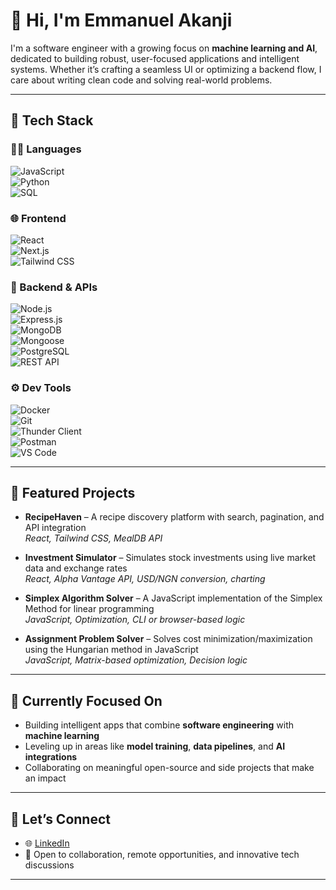 # 👋 Hi, I'm Emmanuel Akanji

I'm a software engineer with a growing focus on **machine learning and AI**, dedicated to building robust, user-focused applications and intelligent systems. Whether it’s crafting a seamless UI or optimizing a backend flow, I care about writing clean code and solving real-world problems.

---

## 🔧 Tech Stack

### 👨‍💻 Languages  
![JavaScript](https://img.shields.io/badge/-JavaScript-F7DF1E?style=flat&logo=javascript&logoColor=000)  
![Python](https://img.shields.io/badge/-Python-3776AB?style=flat&logo=python&logoColor=fff)  
![SQL](https://img.shields.io/badge/-SQL-4479A1?style=flat&logo=mysql&logoColor=fff)

### 🌐 Frontend  
![React](https://img.shields.io/badge/-React-61DAFB?style=flat&logo=react&logoColor=000)  
![Next.js](https://img.shields.io/badge/-Next.js-000000?style=flat&logo=next.js&logoColor=fff)  
![Tailwind CSS](https://img.shields.io/badge/-Tailwind-06B6D4?style=flat&logo=tailwind-css&logoColor=fff)

### 🔧 Backend & APIs  
![Node.js](https://img.shields.io/badge/-Node.js-339933?style=flat&logo=node.js&logoColor=fff)  
![Express.js](https://img.shields.io/badge/-Express.js-000000?style=flat&logo=express&logoColor=fff)  
![MongoDB](https://img.shields.io/badge/-MongoDB-47A248?style=flat&logo=mongodb&logoColor=fff)  
![Mongoose](https://img.shields.io/badge/-Mongoose-880000?style=flat&logoColor=white)  
![PostgreSQL](https://img.shields.io/badge/-PostgreSQL-336791?style=flat&logo=postgresql&logoColor=fff)  
![REST API](https://img.shields.io/badge/-REST%20APIs-005571?style=flat)

### ⚙️ Dev Tools  
![Docker](https://img.shields.io/badge/-Docker-2496ED?style=flat&logo=docker&logoColor=fff)  
![Git](https://img.shields.io/badge/-Git-F05032?style=flat&logo=git&logoColor=fff)  
![Thunder Client](https://img.shields.io/badge/-ThunderClient-1C1C1C?style=flat&logoColor=orange)  
![Postman](https://img.shields.io/badge/-Postman-FF6C37?style=flat&logo=postman&logoColor=fff)  
![VS Code](https://img.shields.io/badge/-VS%20Code-007ACC?style=flat&logo=visual-studio-code&logoColor=fff)

---

## 📌 Featured Projects

- **RecipeHaven** – A recipe discovery platform with search, pagination, and API integration  
  _React, Tailwind CSS, MealDB API_

- **Investment Simulator** – Simulates stock investments using live market data and exchange rates  
  _React, Alpha Vantage API, USD/NGN conversion, charting_

- **Simplex Algorithm Solver** – A JavaScript implementation of the Simplex Method for linear programming  
  _JavaScript, Optimization, CLI or browser-based logic_

- **Assignment Problem Solver** – Solves cost minimization/maximization using the Hungarian method in JavaScript  
  _JavaScript, Matrix-based optimization, Decision logic_

---

## 🚀 Currently Focused On

- Building intelligent apps that combine **software engineering** with **machine learning**
- Leveling up in areas like **model training**, **data pipelines**, and **AI integrations**
- Collaborating on meaningful open-source and side projects that make an impact

---

## 🤝 Let’s Connect

- 🌐 [LinkedIn](https://www.linkedin.com/in/emmanuelakanji/)
- 💬 Open to collaboration, remote opportunities, and innovative tech discussions

---


